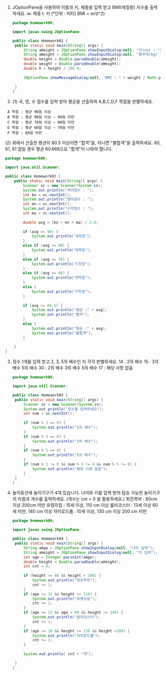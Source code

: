 1. JOptionPane을 사용하여 이름과 키, 체중을 입력 받고
   BMI(체질량) 지수를 출력하세요.
   w: 체중
   t: 키 (*단위 : 미터)
   BMI = w/(t^2) 

   ```java
   package homework06;
   
   import javax.swing.JOptionPane;
   
   public class Homework01 {
   	public static void main(String[] args) {
   		String aHeight = JOptionPane.showInputDialog(null, "키(cm) : ");
   		String aWeight = JOptionPane.showInputDialog(null, "몸무게(kg) : ");
   		double height = Double.parseDouble(aHeight);
   		double weight = Double.parseDouble(aWeight);
   		double h = height / 100.0;
   		
   		JOptionPane.showMessageDialog(null, "BMI : " + weight / Math.pow( h, 2);
   		
   	}
   }
   ```



2. (1) 국, 영, 수 점수를 입력 받아
        평균을 산출하여 A,B,C,D,F 학점을 판별하세요.

```
 A 학점 : 평균 90점 이상
 B 학점 : 평균 80점 이상 ~ 90점 미만
 C 학점 : 평균 70점 이상 ~ 80점 미만
 D 학점 : 평균 60점 이상 ~ 70점 미만
 F 학점 : 60점 미만
```

  (2) 위에서 산출한 평균이 60.5 이상이면 "합격"을, 아니면 "불합격"을 출력하세요.
     60, 61, 61 점일 경우 평균 60.666으로 "합격"이 나와야 합니다.

```java
package homework06;

import java.util.Scanner;

public class Homework02 {
	public static void main(String[] args) {
		Scanner sc = new Scanner(System.in);
		System.out.println("국어점수 : ");
		int ko = sc.nextInt();
		System.out.println("영어점수 : ");
		int en = sc.nextInt();
		System.out.println("수학점수 : ");
		int ma = sc.nextInt();
		
		double avg = (ko + en + ma) / 3.0;
		
		if (avg >= 90) {
			System.out.println("A학점");
		}
		else if (avg >= 80) {
			System.out.println("B학점");
		}
		else if (avg >= 70) {
			System.out.println("C학점");
		}
		else if (avg >= 60) {
			System.out.println("D학점");
		}
		else {
			System.out.println("F학점");
		}
		
		if (avg >= 60.5) {
			System.out.println("평균 :" + avg);
			System.out.println("합격");
		}
		else {
			System.out.println("평균 :" + avg);
			System.out.println("불합격");
		}
		
	}
}
```





3. 정수 1개를 입력 받고 2, 3, 5의 배수인 지 각각 판별하세요.
       14 : 2의 배수
       15 : 3의 배수 5의 배수
       30 : 2의 배수 3의 배수 5의 배수
       17 : 해당 사항 없음

   ```java
   package homework06;
   
   import java.util.Scanner;
   
   public class Homework03 {
   	public static void main(String[] args) {
   		Scanner sc = new Scanner(System.in);
   		System.out.println("정수를 입력하세요");
   		int num = sc.nextInt();
   		
   		if (num % 2 == 0) { 
   			System.out.println("2의 배수");
   		}
   		if (num % 3 == 0) { 
   			System.out.println("3의 배수");
   		}
   		if (num % 5 == 0) { 
   			System.out.println("5의 배수");
   		}
   		if (num % 2 != 0 && num % 3 != 0 && num % 5 != 0) {
   			System.out.println("해당 사항 없음");
   		}
   	}
   }
   
   ```



4. 놀이동산에 놀이기구가 4개 있습니다.
       나이와 키를 입력 받아 탑승 가능한 놀이기구의 이름과 개수를 출력하세요.
       (개수는 cnt = 0 을 활용하세요.)
        회전목마 : 80cm 이상 200cm 미만
        유령의집 : 15세 이상, 110 cm 이상
        롤러코스터 : 13세 이상 60세 미만, 140 cm 이상
        자이로드롭 : 10세 이상, 130 cm 이상 200 cm 미만

   ```java
   package homework06;
   
   import javax.swing.JOptionPane;
   
   public class Homework04 {
   	public static void main(String[] args) {
   		String aAge = JOptionPane.showInputDialog(null, "나이 입력");
   		String aHeight = JOptionPane.showInputDialog(null, "키 입력");
   		int age = Integer.parseInt(aAge);
   		double height = Double.parseDouble(aHeight);
   		int cnt = 0;
   		
   		if (height >= 80 && height < 200) {
   			System.out.println("회전목마");
   			cnt += 1;
   		}
   		if (age >= 15 && height >= 110) {
   			System.out.println("유령의집");
   			cnt += 1;
   		}
   		if (age >= 13 && age < 60 && height >= 140) {
   			System.out.println("롤러코스터");
   			cnt += 1;
   		}
   		if (age >= 10 && height >= 130 && height <200) {
   			System.out.println("자이로드롭");
   			cnt += 1;
   		}
   		
   		System.out.println( cnt + "개");
   		
   	}
   }
   ```

   
